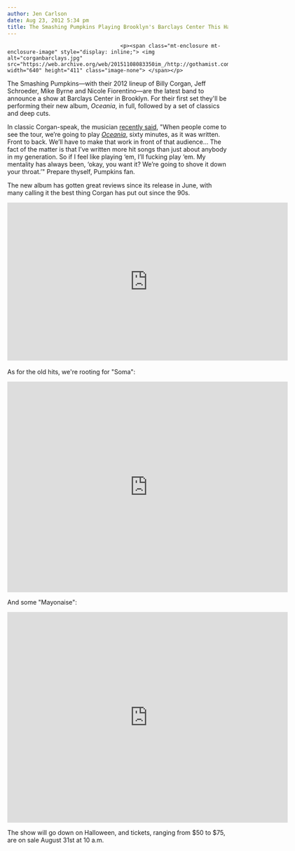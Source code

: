 ```yaml
---
author: Jen Carlson
date: Aug 23, 2012 5:34 pm
title: The Smashing Pumpkins Playing Brooklyn's Barclays Center This Halloween
---
```


	
										<p><span class="mt-enclosure mt-enclosure-image" style="display: inline;"> <img alt="corganbarclays.jpg" src="https://web.archive.org/web/20151108083350im_/http://gothamist.com/attachments/arts_jen/corganbarclays.jpg" width="640" height="411" class="image-none"> </span></p>

<p>The Smashing Pumpkins&#x2014;with their 2012 lineup of Billy Corgan, Jeff Schroeder, Mike Byrne and Nicole Fiorentino&#x2014;are the latest band to announce a show at Barclays Center in Brooklyn. For their first set they&apos;ll be performing their new album, <em>Oceania</em>, in full, followed by a set of classics and deep cuts. </p>

<p>In classic Corgan-speak, the musician <a href="https://web.archive.org/web/20151108083350/http://www.antiquiet.com/interviews/2012/06/billy-corgan-interview-oceania/">recently said</a>, &quot;When people come to see the tour, we&#x2019;re going to play <a href="https://web.archive.org/web/20151108083350/http://www.smashingpumpkins.com/oceania/"><em>Oceania</em></a>, sixty minutes, as it was written. Front to back. We&#x2019;ll have to make that work in front of that audience... The fact of the matter is that I&#x2019;ve written more hit songs than just about anybody in my generation. So if I feel like playing &#x2018;em, I&#x2019;ll fucking play &#x2018;em. My mentality has always been, &#x2018;okay, you want it? We&#x2019;re going to shove it down your throat.&#x2019;&quot; Prepare thyself, Pumpkins fan.</p>

<p>The new album has gotten great reviews since its release in June, with many calling it the best thing Corgan has put out since the 90s.</p>

<p><iframe width="640" height="360" src="https://web.archive.org/web/20151108083350if_/http://www.youtube-nocookie.com/embed/ZoaZ3PAHjmg" frameborder="0" allowfullscreen></iframe><br>
 <br>
As for the old hits, we&apos;re rooting for &quot;Soma&quot;: </p>

<p><iframe width="640" height="480" src="https://web.archive.org/web/20151108083350if_/http://www.youtube-nocookie.com/embed/kt9_Zydk--Y" frameborder="0" allowfullscreen></iframe></p>

<p>And some &quot;Mayonaise&quot;:</p>

<p><iframe width="640" height="480" src="https://web.archive.org/web/20151108083350if_/http://www.youtube-nocookie.com/embed/cECTX3mPu1o" frameborder="0" allowfullscreen></iframe></p>

<p>The show will go down on Halloween, and tickets, ranging from $50 to $75, are on sale August 31st at 10 a.m.</p>					
										
									
				